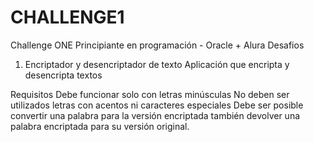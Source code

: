 # CHALLENGE1
Challenge ONE Principiante en programación - Oracle + Alura
Desafios
1. Encriptador y desencriptador de texto
Aplicación que encripta y desencripta textos

Requisitos
Debe funcionar solo con letras minúsculas
No deben ser utilizados letras con acentos ni caracteres especiales
Debe ser posible convertir una palabra para la versión encriptada también devolver una palabra encriptada para su versión original.
